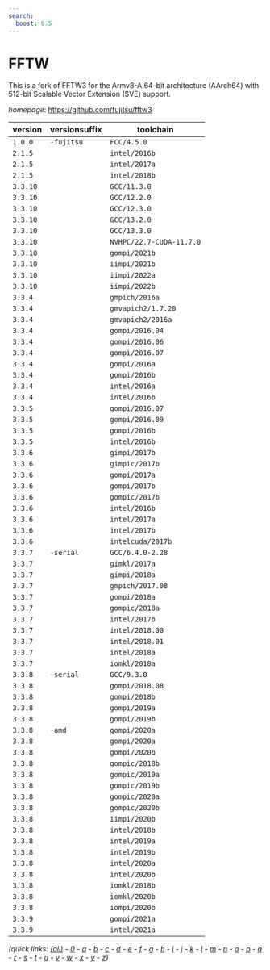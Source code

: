 ```yaml
---
search:
  boost: 0.5
---
```

# FFTW

This is a fork of FFTW3 for the Armv8-A 64-bit architecture (AArch64)  with 512-bit Scalable Vector Extension (SVE) support.

*homepage*: <https://github.com/fujitsu/fftw3>

version | versionsuffix | toolchain
--------|---------------|----------
``1.0.0`` | ``-fujitsu`` | ``FCC/4.5.0``
``2.1.5`` |  | ``intel/2016b``
``2.1.5`` |  | ``intel/2017a``
``2.1.5`` |  | ``intel/2018b``
``3.3.10`` |  | ``GCC/11.3.0``
``3.3.10`` |  | ``GCC/12.2.0``
``3.3.10`` |  | ``GCC/12.3.0``
``3.3.10`` |  | ``GCC/13.2.0``
``3.3.10`` |  | ``GCC/13.3.0``
``3.3.10`` |  | ``NVHPC/22.7-CUDA-11.7.0``
``3.3.10`` |  | ``gompi/2021b``
``3.3.10`` |  | ``iimpi/2021b``
``3.3.10`` |  | ``iimpi/2022a``
``3.3.10`` |  | ``iimpi/2022b``
``3.3.4`` |  | ``gmpich/2016a``
``3.3.4`` |  | ``gmvapich2/1.7.20``
``3.3.4`` |  | ``gmvapich2/2016a``
``3.3.4`` |  | ``gompi/2016.04``
``3.3.4`` |  | ``gompi/2016.06``
``3.3.4`` |  | ``gompi/2016.07``
``3.3.4`` |  | ``gompi/2016a``
``3.3.4`` |  | ``gompi/2016b``
``3.3.4`` |  | ``intel/2016a``
``3.3.4`` |  | ``intel/2016b``
``3.3.5`` |  | ``gompi/2016.07``
``3.3.5`` |  | ``gompi/2016.09``
``3.3.5`` |  | ``gompi/2016b``
``3.3.5`` |  | ``intel/2016b``
``3.3.6`` |  | ``gimpi/2017b``
``3.3.6`` |  | ``gimpic/2017b``
``3.3.6`` |  | ``gompi/2017a``
``3.3.6`` |  | ``gompi/2017b``
``3.3.6`` |  | ``gompic/2017b``
``3.3.6`` |  | ``intel/2016b``
``3.3.6`` |  | ``intel/2017a``
``3.3.6`` |  | ``intel/2017b``
``3.3.6`` |  | ``intelcuda/2017b``
``3.3.7`` | ``-serial`` | ``GCC/6.4.0-2.28``
``3.3.7`` |  | ``gimkl/2017a``
``3.3.7`` |  | ``gimpi/2018a``
``3.3.7`` |  | ``gmpich/2017.08``
``3.3.7`` |  | ``gompi/2018a``
``3.3.7`` |  | ``gompic/2018a``
``3.3.7`` |  | ``intel/2017b``
``3.3.7`` |  | ``intel/2018.00``
``3.3.7`` |  | ``intel/2018.01``
``3.3.7`` |  | ``intel/2018a``
``3.3.7`` |  | ``iomkl/2018a``
``3.3.8`` | ``-serial`` | ``GCC/9.3.0``
``3.3.8`` |  | ``gompi/2018.08``
``3.3.8`` |  | ``gompi/2018b``
``3.3.8`` |  | ``gompi/2019a``
``3.3.8`` |  | ``gompi/2019b``
``3.3.8`` | ``-amd`` | ``gompi/2020a``
``3.3.8`` |  | ``gompi/2020a``
``3.3.8`` |  | ``gompi/2020b``
``3.3.8`` |  | ``gompic/2018b``
``3.3.8`` |  | ``gompic/2019a``
``3.3.8`` |  | ``gompic/2019b``
``3.3.8`` |  | ``gompic/2020a``
``3.3.8`` |  | ``gompic/2020b``
``3.3.8`` |  | ``iimpi/2020b``
``3.3.8`` |  | ``intel/2018b``
``3.3.8`` |  | ``intel/2019a``
``3.3.8`` |  | ``intel/2019b``
``3.3.8`` |  | ``intel/2020a``
``3.3.8`` |  | ``intel/2020b``
``3.3.8`` |  | ``iomkl/2018b``
``3.3.8`` |  | ``iomkl/2020b``
``3.3.8`` |  | ``iompi/2020b``
``3.3.9`` |  | ``gompi/2021a``
``3.3.9`` |  | ``intel/2021a``


*(quick links: [(all)](../index.md) - [0](../0/index.md) - [a](../a/index.md) - [b](../b/index.md) - [c](../c/index.md) - [d](../d/index.md) - [e](../e/index.md) - [f](../f/index.md) - [g](../g/index.md) - [h](../h/index.md) - [i](../i/index.md) - [j](../j/index.md) - [k](../k/index.md) - [l](../l/index.md) - [m](../m/index.md) - [n](../n/index.md) - [o](../o/index.md) - [p](../p/index.md) - [q](../q/index.md) - [r](../r/index.md) - [s](../s/index.md) - [t](../t/index.md) - [u](../u/index.md) - [v](../v/index.md) - [w](../w/index.md) - [x](../x/index.md) - [y](../y/index.md) - [z](../z/index.md))*

